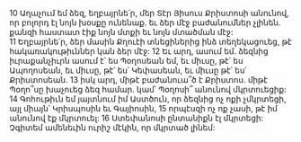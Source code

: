 10 Աղաչում եմ ձեզ, եղբայրնե՛ր, մեր Տէր Յիսուս Քրիստոսի անունով, որ բոլորդ էլ նոյն խօսքը ունենաք. եւ ձեր մէջ բաժանումներ չլինեն. քանզի հաստատ էիք նոյն մտքի եւ նոյն մտածման մէջ: 11 Եղբայրնե՛ր, ձեր մասին Քղուէի տնեցիներից ինձ տեղեկացուեց, թէ հակառակութիւններ կան ձեր մէջ: 12 Եւ արդ, ասում եմ. ձեզնից իւրաքանչիւրն ասում է՝ ես Պօղոսեան եմ, եւ միւսը, թէ՝ ես Ապողոսեան, եւ միւսը, թէ՝ ես՝ Կեփասեան, եւ միւսը թէ՝ ես՝ Քրիստոսեան. 13 իսկ արդ, միթէ բաժանուա՞ծ է Քրիստոս. միթէ Պօղո՞սը խաչուեց ձեզ համար. կամ՝ Պօղոսի՞ անունով մկրտուեցիք: 14 Գոհութիւն եմ յայտնում իմ Աստծուն, որ ձեզնից ոչ ոքի չմկրտեցի, այլ միայն՝ Կրիսպոսին եւ Գայիոսին, 15 որպէսզի ոչ ոք չասի, թէ իմ անունով էք մկրտուել: 16 Ստեփանոսի ընտանիքն էլ մկրտեցի: Չգիտեմ ամենեւին ուրիշ մէկին, որ մկրտած լինեմ:
